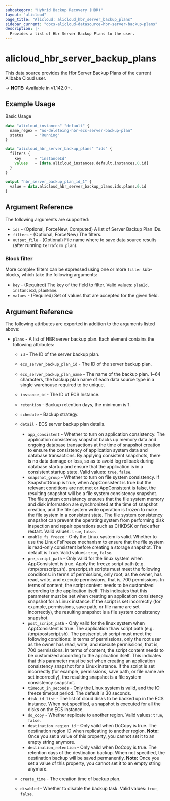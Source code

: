 ```yaml
---
subcategory: "Hybrid Backup Recovery (HBR)"
layout: "alicloud"
page_title: "Alicloud: alicloud_hbr_server_backup_plans"
sidebar_current: "docs-alicloud-datasource-hbr-server-backup-plans"
description: |-
  Provides a list of Hbr Server Backup Plans to the user.
---
```


# alicloud\_hbr\_server\_backup\_plans

This data source provides the Hbr Server Backup Plans of the current Alibaba Cloud user.

-> **NOTE:** Available in v1.142.0+.

## Example Usage

Basic Usage

```terraform
data "alicloud_instances" "default" {
  name_regex = "no-deleteing-hbr-ecs-server-backup-plan"
  status     = "Running"
}

data "alicloud_hbr_server_backup_plans" "ids" {
  filters {
    key      = "instanceId"
    values   = [data.alicloud_instances.default.instances.0.id]
  }
}

output "hbr_server_backup_plan_id_1" {
  value = data.alicloud_hbr_server_backup_plans.ids.plans.0.id
}
```

## Argument Reference

The following arguments are supported:

* `ids` - (Optional, ForceNew, Computed)  A list of Server Backup Plan IDs.
* `filters` - (Optional, ForceNew) The filters.
* `output_file` - (Optional) File name where to save data source results (after running `terraform plan`).

### Block filter

More complex filters can be expressed using one or more `filter` sub-blocks,
which take the following arguments:
* `key` - (Required) The key of the field to filter. Valid values: `planId`, `instanceId`, `planName`.
* `values` - (Required) Set of values that are accepted for the given field.

## Argument Reference

The following attributes are exported in addition to the arguments listed above:

* `plans` - A list of HBR server backup plan. Each element contains the following attributes:
  * `id` - The ID of the server backup plan.
  * `ecs_server_backup_plan_id` - The ID of the server backup plan.
  * `ecs_server_backup_plan_name` - The name of the backup plan. 1~64 characters, the backup plan name of each data source type in a single warehouse required to be unique.
  * `instance_id` - The ID of ECS Instance.
  * `retention` - Backup retention days, the minimum is 1.
  * `schedule` - Backup strategy.
  * `detail` - ECS server backup plan details.
    * `app_consistent` - Whether to turn on application consistency. The application consistency snapshot backs up memory data and ongoing database transactions at the time of snapshot creation to ensure the consistency of application system data and database transactions. By applying consistent snapshots, there is no data damage or loss, so as to avoid log rollback during database startup and ensure that the application is in a consistent startup state. Valid values: `true`, `false`.
    * `snapshot_group` - Whether to turn on file system consistency. If SnapshotGroup is true, when AppConsistent is true but the relevant conditions are not met or AppConsistent is false, the resulting snapshot will be a file system consistency snapshot. The file system consistency ensures that the file system memory and disk information are synchronized at the time of snapshot creation, and the file system write operation is frozen to make the file system in a consistent state. The file system consistency snapshot can prevent the operating system from performing disk inspection and repair operations such as CHKDSK or fsck after restart. Valid values: `true`, `false`.
    * `enable_fs_freeze` - Only the Linux system is valid. Whether to use the Linux FsFreeze mechanism to ensure that the file system is read-only consistent before creating a storage snapshot. The default is True. Valid values: `true`, `false`.
    * `pre_script_path` - Only vaild for the linux system when AppConsistent is true. Apply the freeze script path (e.g. /tmp/prescript.sh). prescript.sh scripts must meet the following conditions: in terms of permissions, only root, as the owner, has read, write, and execute permissions, that is, 700 permissions. In terms of content, the script content needs to be customized according to the application itself. This indicates that this parameter must be set when creating an application consistency snapshot for a Linux instance. If the script is set incorrectly (for example, permissions, save path, or file name are set incorrectly), the resulting snapshot is a file system consistency snapshot.
    * `post_script_path` - Only vaild for the linux system when AppConsistent is true. The application thaw script path (e.g. /tmp/postscript.sh). The postscript.sh script must meet the following conditions: in terms of permissions, only the root user as the owner has read, write, and execute permissions, that is, 700 permissions. In terms of content, the script content needs to be customized according to the application itself. This indicates that this parameter must be set when creating an application consistency snapshot for a Linux instance. If the script is set incorrectly (for example, permissions, save path, or file name are set incorrectly), the resulting snapshot is a file system consistency snapshot.
    * `timeout_in_seconds` - Only the Linux system is valid, and the IO freeze timeout period. The default is 30 seconds.
    * `disk_id_list` - The list of cloud disks to be backed up in the ECS instance. When not specified, a snapshot is executed for all the disks on the ECS instance.
    * `do_copy` - Whether replicate to another region. Valid values: `true`, `false`.
    * `destination_region_id` - Only vaild when DoCopy is true. The destination region ID when replicating to another region. **Note:** Once you set a value of this property, you cannot set it to an empty string anymore.
    * `destination_retention` - Only vaild when DoCopy is true. The retention days of the destination backup. When not specified, the destination backup will be saved permanently. **Note:** Once you set a value of this property, you cannot set it to an empty string anymore.

  * `create_time` - The creation time of backup plan.
  * `disabled` - Whether to disable the backup task. Valid values: `true`, `false`.